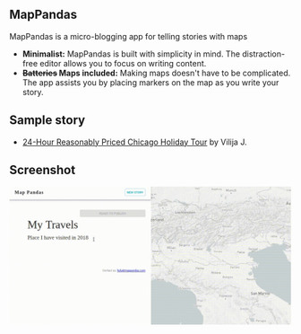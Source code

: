 ## MapPandas
MapPandas is a micro-blogging app for telling stories with maps
- **Minimalist:** MapPandas is built with simplicity in mind.  The distraction-free editor allows you to focus on writing content.
- **~~Batteries~~ Maps included:**  Making maps doesn't have to be complicated. The app assists you by placing markers on the map as you write your story. 

## Sample story
- [24-Hour Reasonably Priced Chicago Holiday Tour](https://mappandas.com/p/97cb72b0-4215-11e9-9cf2-afccc66ce6e3) by Vilija J.


## Screenshot

![screenshot](./mappandas.gif)
